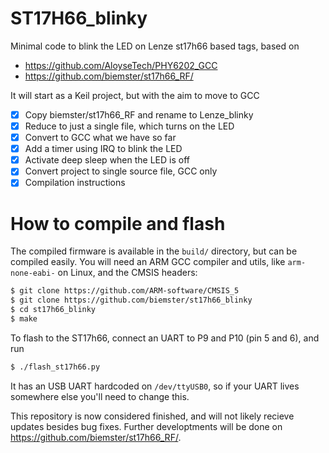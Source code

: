 # ST17H66_blinky
Minimal code to blink the LED on Lenze st17h66 based tags, based on
- https://github.com/AloyseTech/PHY6202_GCC
- https://github.com/biemster/st17h66_RF/

It will start as a Keil project, but with the aim to move to GCC
- [x] Copy biemster/st17h66_RF and rename to Lenze_blinky
- [x] Reduce to just a single file, which turns on the LED
- [x] Convert to GCC what we have so far
- [x] Add a timer using IRQ to blink the LED
- [x] Activate deep sleep when the LED is off
- [X] Convert project to single source file, GCC only
- [x] Compilation instructions

# How to compile and flash
The compiled firmware is available in the `build/` directory, but can be compiled easily.
You will need an ARM GCC compiler and utils, like `arm-none-eabi-` on Linux, and the CMSIS headers:
```bash
$ git clone https://github.com/ARM-software/CMSIS_5
$ git clone https://github.com/biemster/st17h66_blinky
$ cd st17h66_blinky
$ make
```
To flash to the ST17h66, connect an UART to P9 and P10 (pin 5 and 6), and run
```bash
$ ./flash_st17h66.py
```
It has an USB UART hardcoded on `/dev/ttyUSB0`, so if your UART lives somewhere else you'll need to change this.

This repository is now considered finished, and will not likely recieve updates besides bug fixes. Further developtments will be done on https://github.com/biemster/st17h66_RF/.
